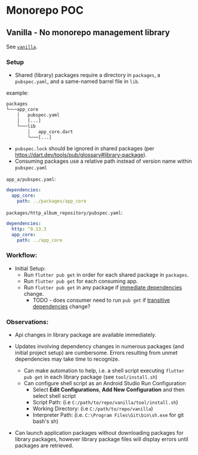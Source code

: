 # Monorepo POC

## Vanilla - No monorepo management library

See [`vanilla`](./vanilla).

### Setup 

- Shared (library) packages require a directory in `packages`, a `pubspec.yaml`, and a same-named barrel file in `lib`.

example:

```txt
packages
└───app_core
    │   pubspec.yaml
    │   [...]
    └───lib
        │   app_core.dart
        └───[...]
```
    
- `pubspec.lock` should be ignored in shared packages (per https://dart.dev/tools/pub/glossary#library-package).
- Consuming packages use a relative path instead of version name within `pubspec.yaml`

`app_a/pubspec.yaml`:
```yaml
dependencies:
  app_core:
    path: ../packages/app_core
```

`packages/http_album_repository/pubspec.yaml`:
```yaml
dependencies:
  http: ^0.13.3
  app_core:
    path: ../app_core
```

### Workflow:

- Initial Setup:
    - Run `flutter pub get` in order for each shared package in `packages`.
    - Run `flutter pub get` for each consuming app.
    - Run `flutter pub get` in any package if [immediate dependencies](https://dart.dev/tools/pub/glossary#immediate-dependency) change. 
        - TODO - does consumer need to run `pub get` if [transitive dependencies](https://dart.dev/tools/pub/glossary#transitive-dependency) change?
    
### Observations:

- Api changes in library package are available immediately.
- Updates involving dependency changes in numerous packages (and initial project setup) are cumbersome. Errors resulting from unmet dependencies may take time to recognize.
    - Can make automation to help, i.e. a shell script executing `flutter pub get` in each library package (see `tool/install.sh`)
    - Can configure shell script as an Android Studio Run Configuration
        - Select **Edit Configurations**, **Add New Configuration** and then select shell script
        - Script Path: <browse and find shell script> (i.e `C:/path/to/repo/vanilla/tool/install.sh`)
        - Working Directory: <browse and find project root> (i.e `C:/path/to/repo/vanilla`)
        - Interpreter Path: <path to sh> (i.e. `C:\Program Files\Git\bin\sh.exe` for git bash's sh)
    
- Can launch application packages without downloading packages for library packages, however library package files will display errors until packages are retrieved.